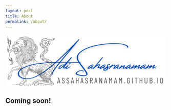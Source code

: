 ```yaml
---
layout: post
title: About
permalink: /about/
---
```



![Coming Soon 4](https://github.com/ASSahasranamam/thesis/blob/primary/thesis/logo.png?raw=true)
## Coming soon! 
